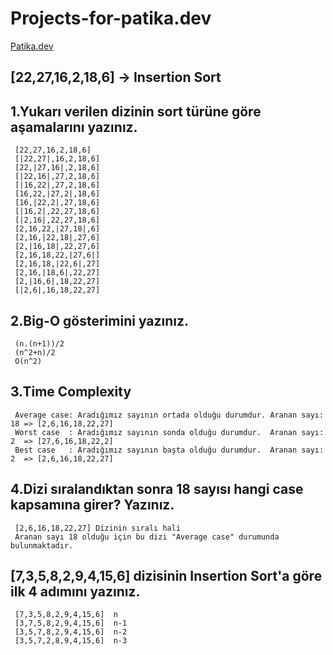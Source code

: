 # Projects-for-patika.dev

[Patika.dev](https://www.patika.dev/tr)

## [22,27,16,2,18,6] -> Insertion Sort

## 1.Yukarı verilen dizinin sort türüne göre aşamalarını yazınız.

     [22,27,16,2,18,6]    
     [|22,27|,16,2,18,6]
     [22,|27,16|,2,18,6]
     [|22,16|,27,2,18,6]
     [|16,22|,27,2,18,6]
     [16,22,|27,2|,18,6]
     [16,|22,2|,27,18,6]
     [|16,2|,22,27,18,6]
     [|2,16|,22,27,18,6]
     [2,16,22,|27,18|,6]
     [2,16,|22,18|,27,6]
     [2,|16,18|,22,27,6]
     [2,16,18,22,|27,6|]
     [2,16,18,|22,6|,27]
     [2,16,|18,6|,22,27]
     [2,|16,6|,18,22,27]
     [|2,6|,16,18,22,27] 
     
## 2.Big-O gösterimini yazınız. 

     (n.(n+1))/2
     (n^2+n)/2
     O(n^2)

## 3.Time Complexity
     Average case: Aradığımız sayının ortada olduğu durumdur. Aranan sayı: 18 => [2,6,16,18,22,27]
     Worst case  : Aradığımız sayının sonda olduğu durumdur.  Aranan sayı: 2  => [27,6,16,18,22,2]
     Best case   : Aradığımız sayının başta olduğu durumdur.  Aranan sayı: 2  => [2,6,16,18,22,27]
    
## 4.Dizi sıralandıktan sonra 18 sayısı hangi case kapsamına girer? Yazınız.
     [2,6,16,18,22,27] Dizinin sıralı hali
     Aranan sayı 18 olduğu için bu dizi "Average case" durumunda bulunmaktadır.
    
## [7,3,5,8,2,9,4,15,6] dizisinin Insertion Sort'a göre ilk 4 adımını yazınız. 
     
     [7,3,5,8,2,9,4,15,6]  n
     [3,7,5,8,2,9,4,15,6]  n-1
     [3,5,7,8,2,9,4,15,6]  n-2
     [3,5,7,2,8,9,4,15,6]  n-3 
     
     
   
